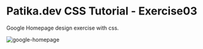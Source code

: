 # Patika.dev CSS Tutorial - Exercise03

Google Homepage design exercise with css.

![google-homepage](https://user-images.githubusercontent.com/98349765/151711388-5937c777-7ad7-4e64-ab3f-4c911f0eb65f.png)